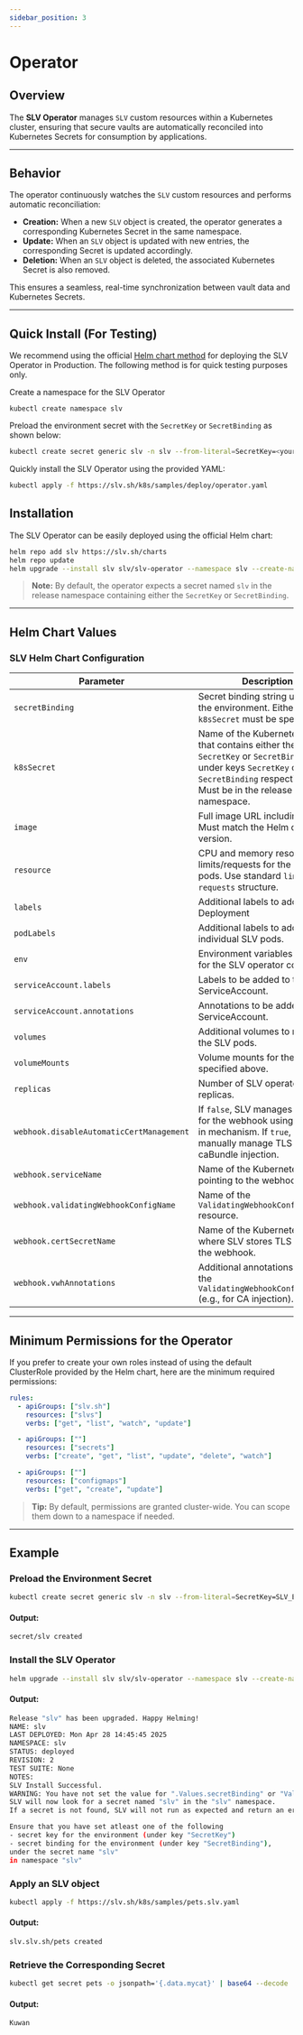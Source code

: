 ```yaml
---
sidebar_position: 3
---
```

# Operator

## Overview

The **SLV Operator** manages `SLV` custom resources within a Kubernetes cluster, ensuring that secure vaults are automatically reconciled into Kubernetes Secrets for consumption by applications.

---

## Behavior

The operator continuously watches the `SLV` custom resources and performs automatic reconciliation:

- **Creation:** When a new `SLV` object is created, the operator generates a corresponding Kubernetes Secret in the same namespace.
- **Update:** When an `SLV` object is updated with new entries, the corresponding Secret is updated accordingly.
- **Deletion:** When an `SLV` object is deleted, the associated Kubernetes Secret is also removed.

This ensures a seamless, real-time synchronization between vault data and Kubernetes Secrets.

---

## Quick Install (For Testing)

We recommend using the official [Helm chart method](#installation) for deploying the SLV Operator in Production. The following method is for quick testing purposes only.

Create a namespace for the SLV Operator
```
kubectl create namespace slv
```

Preload the environment secret with the `SecretKey` or `SecretBinding` as shown below:
```bash
kubectl create secret generic slv -n slv --from-literal=SecretKey=<your_slv_env_secret_key>
```

Quickly install the SLV Operator using the provided YAML:
```bash
kubectl apply -f https://slv.sh/k8s/samples/deploy/operator.yaml
```

## Installation 

The SLV Operator can be easily deployed using the official Helm chart:

```bash
helm repo add slv https://slv.sh/charts
helm repo update
helm upgrade --install slv slv/slv-operator --namespace slv --create-namespace
```

> **Note:** By default, the operator expects a secret named `slv` in the release namespace containing either the `SecretKey` or `SecretBinding`.

---

## Helm Chart Values

### SLV Helm Chart Configuration

| Parameter | Description | Default |
|---|---|---|
| `secretBinding` | Secret binding string used for the environment. Either this or `k8sSecret` must be specified. | `""` |
| `k8sSecret` | Name of the Kubernetes Secret that contains either the `SecretKey` or `SecretBinding` under keys `SecretKey` or `SecretBinding` respectively. Must be in the release namespace. | `""` |
| `image` | Full image URL including tag. Must match the Helm chart version. | `"ghcr.io/amagioss/slv:<CHART_VERSION>"` |
| `resource` | CPU and memory resource limits/requests for the operator pods. Use standard `limits` and `requests` structure. | Refer Helm |
| `labels` | Additional labels to add to the Deployment | `{}` |
| `podLabels` | Additional labels to add to individual SLV pods. | `{}` |
| `env` | Environment variables to be set for the SLV operator container. | `{}` |
| `serviceAccount.labels` | Labels to be added to the ServiceAccount. | `{}` |
| `serviceAccount.annotations` | Annotations to be added to the ServiceAccount. | `{}` |
| `volumes` | Additional volumes to mount in the SLV pods. | `[]` |
| `volumeMounts` | Volume mounts for the volumes specified above. | `[]` |
| `replicas` | Number of SLV operator replicas. | `1` |
| `webhook.disableAutomaticCertManagement` | If `false`, SLV manages TLS certs for the webhook using the built-in mechanism. If `true`, you must manually manage TLS and caBundle injection. | `false` |
| `webhook.serviceName` | Name of the Kubernetes service pointing to the webhook server. | `"slv-webhook-service"` |
| `webhook.validatingWebhookConfigName` | Name of the `ValidatingWebhookConfiguration` resource. | `"slv-operator-validating-webhook"` |
| `webhook.certSecretName` | Name of the Kubernetes Secret where SLV stores TLS certs for the webhook. | `"slv-webhook-server-cert"` |
| `webhook.vwhAnnotations` | Additional annotations to add to the `ValidatingWebhookConfiguration` (e.g., for CA injection). | `{}` |

---

## Minimum Permissions for the Operator

If you prefer to create your own roles instead of using the default ClusterRole provided by the Helm chart, here are the minimum required permissions:

```yaml
rules:
  - apiGroups: ["slv.sh"]
    resources: ["slvs"]
    verbs: ["get", "list", "watch", "update"]

  - apiGroups: [""]
    resources: ["secrets"]
    verbs: ["create", "get", "list", "update", "delete", "watch"]

  - apiGroups: [""]
    resources: ["configmaps"]
    verbs: ["get", "create", "update"]
```

> **Tip:** By default, permissions are granted cluster-wide. You can scope them down to a namespace if needed.
---

## Example

### Preload the Environment Secret

```bash
kubectl create secret generic slv -n slv --from-literal=SecretKey=SLV_ESK_AEAEKAAATI5CXB7QMFSUGY4RUT6UTUSK7SGMIECTJKRTQBFY6BN5ZV5M5XGF6DWLV2RVCJJSMXH43DJ6A5TK7Y6L6PYEMCDGQRBX46GUQPUIYUQ
```
#### Output:
```bash
secret/slv created
```

### Install the SLV Operator
```bash
helm upgrade --install slv slv/slv-operator --namespace slv --create-namespace
```
#### Output:
```bash
Release "slv" has been upgraded. Happy Helming!
NAME: slv
LAST DEPLOYED: Mon Apr 28 14:45:45 2025
NAMESPACE: slv
STATUS: deployed
REVISION: 2
TEST SUITE: None
NOTES:
SLV Install Successful.
WARNING: You have not set the value for ".Values.secretBinding" or "Values.slvEnvironment.k8sSecret".
SLV will now look for a secret named "slv" in the "slv" namespace.
If a secret is not found, SLV will not run as expected and return an error.

Ensure that you have set atleast one of the following
- secret key for the environment (under key "SecretKey") 
- secret binding for the environment (under key "SecretBinding"),
under the secret name "slv" 
in namespace "slv"
```

### Apply an SLV object
```bash
kubectl apply -f https://slv.sh/k8s/samples/pets.slv.yaml
```
#### Output:
```bash
slv.slv.sh/pets created
```

### Retrieve the Corresponding Secret
```bash
kubectl get secret pets -o jsonpath='{.data.mycat}' | base64 --decode
```
#### Output:
```bash
Kuwan
```








